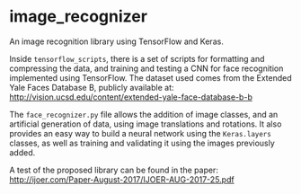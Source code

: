 # image_recognizer
An image recognition library using TensorFlow and Keras.

Inside `tensorflow_scripts`, there is a set of scripts for formatting and compressing the data, and training and testing a CNN for face recognition implemented using TensorFlow.
The dataset used comes from the Extended Yale Faces Database B, publicly available at: http://vision.ucsd.edu/content/extended-yale-face-database-b-b

The `face_recognizer.py` file allows the addition of image classes, and an artificial generation of data, using image translations and rotations. It also provides an easy way to build a neural network using the `Keras.layers` classes, as well as training and validating it using the images previously added.

A test of the proposed library can be found in the paper: http://ijoer.com/Paper-August-2017/IJOER-AUG-2017-25.pdf
